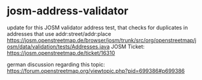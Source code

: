 # josm-address-validator

update for this JOSM validator address test, that checks for duplicates in addresses that use addr:street/addr:place
https://josm.openstreetmap.de/browser/josm/trunk/src/org/openstreetmap/josm/data/validation/tests/Addresses.java
JOSM Ticket: https://josm.openstreetmap.de/ticket/16310

german discussion regarding this topic: https://forum.openstreetmap.org/viewtopic.php?pid=699386#p699386
